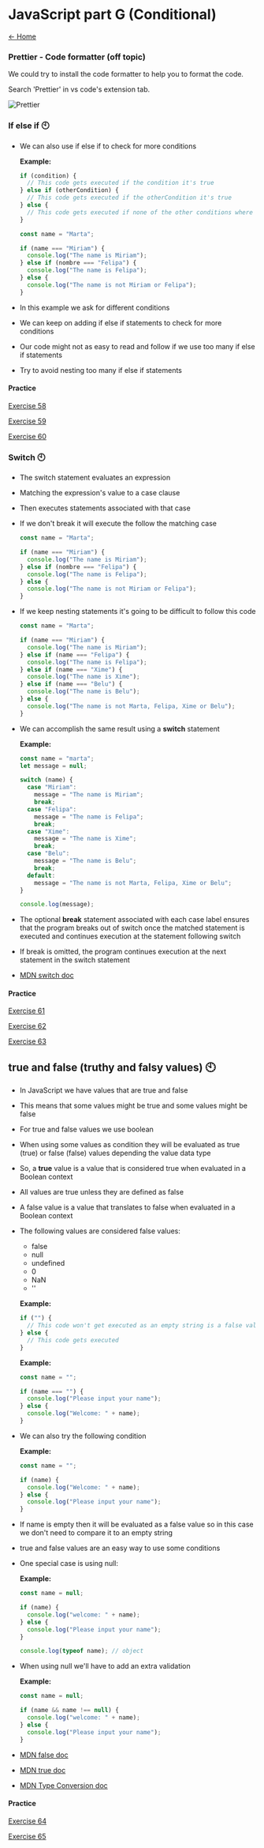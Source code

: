 # JavaScript part G (Conditional)

[<- Home](README.md)

### Prettier - Code formatter (off topic)

We could try to install the code formatter to help you to format the code.

Search 'Prettier' in vs code's extension tab.

![Prettier](/resources/images/misc/prettier.png)


### If else if 🕙

- We can also use if else if to check for more conditions

  **Example:**

  ```js
  if (condition) {
    // This code gets executed if the condition it's true
  } else if (otherCondition) {
    // This code gets executed if the otherCondition it's true
  } else {
    // This code gets executed if none of the other conditions where true
  }
  ```

  ```js
  const name = "Marta";

  if (name === "Miriam") {
    console.log("The name is Miriam");
  } else if (nombre === "Felipa") {
    console.log("The name is Felipa");
  } else {
    console.log("The name is not Miriam or Felipa");
  }
  ```

- In this example we ask for different conditions
- We can keep on adding if else if statements to check for more conditions
- Our code might not as easy to read and follow if we use too many if else if statements
- Try to avoid nesting too many if else if statements

#### Practice

[Exercise 58](./exercises/js/ex_58.md)

[Exercise 59](./exercises/js/ex_59.md)

[Exercise 60](./exercises/js/ex_60.md)

### Switch 🕙

- The switch statement evaluates an expression
- Matching the expression's value to a case clause
- Then executes statements associated with that case
- If we don't break it will execute the follow the matching case

  ```js
  const name = "Marta";

  if (name === "Miriam") {
    console.log("The name is Miriam");
  } else if (nombre === "Felipa") {
    console.log("The name is Felipa");
  } else {
    console.log("The name is not Miriam or Felipa");
  }
  ```

- If we keep nesting statements it's going to be difficult to follow this code

  ```js
  const name = "Marta";

  if (name === "Miriam") {
    console.log("The name is Miriam");
  } else if (name === "Felipa") {
    console.log("The name is Felipa");
  } else if (name === "Xime") {
    console.log("The name is Xime");
  } else if (name === "Belu") {
    console.log("The name is Belu");
  } else {
    console.log("The name is not Marta, Felipa, Xime or Belu");
  }
  ```

- We can accomplish the same result using a **switch** statement

  **Example:**

  ```js
  const name = "marta";
  let message = null;

  switch (name) {
    case "Miriam":
      message = "The name is Miriam";
      break;
    case "Felipa":
      message = "The name is Felipa";
      break;
    case "Xime":
      message = "The name is Xime";
      break;
    case "Belu":
      message = "The name is Belu";
      break;
    default:
      message = "The name is not Marta, Felipa, Xime or Belu";
  }

  console.log(message);
  ```

- The optional **break** statement associated with each case label ensures that the program breaks out of switch once the matched statement is executed and continues execution at the statement following switch
- If break is omitted, the program continues execution at the next statement in the switch statement
- [MDN switch doc](https://developer.mozilla.org/en-US/docs/Web/JavaScript/Reference/Statements/switch)

#### Practice

[Exercise 61](./exercises/js/ex_61.md)

[Exercise 62](./exercises/js/ex_62.md)

[Exercise 63](./exercises/js/ex_63.md)

## true and false (truthy and falsy values) 🕙

- In JavaScript we have values that are true and false
- This means that some values might be true and some values might be false
- For true and false values we use boolean
- When using some values as condition they will be evaluated as true (true) or false (false) values depending the value data type
- So, a **true** value is a value that is considered true when evaluated in a Boolean context
- All values are true unless they are defined as false
- A false value is a value that translates to false when evaluated in a Boolean context
- The following values are considered false values:

  - false
  - null
  - undefined
  - 0
  - NaN
  - ''

  **Example:**

  ```js
  if ("") {
    // This code won't get executed as an empty string is a false value
  } else {
    // This code gets executed
  }
  ```

  **Example:**

  ```js
  const name = "";

  if (name === "") {
    console.log("Please input your name");
  } else {
    console.log("Welcome: " + name);
  }
  ```

- We can also try the following condition

  **Example:**

  ```js
  const name = "";

  if (name) {
    console.log("Welcome: " + name);
  } else {
    console.log("Please input your name");
  }
  ```

- If name is empty then it will be evaluated as a false value so in this case we don't need to compare it to an empty string
- true and false values are an easy way to use some conditions
- One special case is using null:

  **Example:**

  ```js
  const name = null;

  if (name) {
    console.log("welcome: " + name);
  } else {
    console.log("Please input your name");
  }

  console.log(typeof name); // object
  ```

- When using null we'll have to add an extra validation

  **Example:**

  ```js
  const name = null;

  if (name && name !== null) {
    console.log("welcome: " + name);
  } else {
    console.log("Please input your name");
  }
  ```

- [MDN false doc](https://developer.mozilla.org/en-US/docs/Glossary/false)
- [MDN true doc](https://developer.mozilla.org/en-US/docs/Glossary/true)
- [MDN Type Conversion doc](https://developer.mozilla.org/en-US/docs/Glossary/Type_Conversion)

#### Practice

[Exercise 64](./exercises/js/ex_64.md)

[Exercise 65](./exercises/js/ex_65.md)
